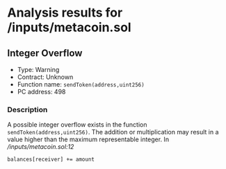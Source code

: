 # Analysis results for <TESTDATA>/inputs/metacoin.sol

## Integer Overflow 

- Type: Warning
- Contract: Unknown
- Function name: `sendToken(address,uint256)`
- PC address: 498

### Description

A possible integer overflow exists in the function `sendToken(address,uint256)`.
The addition or multiplication may result in a value higher than the maximum representable integer.
In *<TESTDATA>/inputs/metacoin.sol:12*

```
balances[receiver] += amount
```
